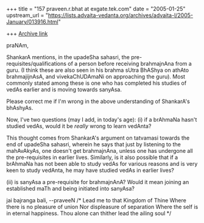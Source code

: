 +++
title = "157 praveen.r.bhat at exgate.tek.com"
date = "2005-01-25"
upstream_url = "https://lists.advaita-vedanta.org/archives/advaita-l/2005-January/013916.html"

+++
[Archive link](https://lists.advaita-vedanta.org/archives/advaita-l/2005-January/013916.html)

praNAm,

ShankarA mentions, in the upadeSha sahasri, the
pre-requisites/qualifications of a person 
before receiving brahmajnAna from a guru. (I think these are also seen in
his brahma sUtra
BhAShya on athAto brahmajijnAsA, and vivekaChUDAmaNi on approaching the
guru). Most
commonly stated among these is one who has completed his studies of vedAs
earlier and 
is moving towards sanyAsa.

Please correct me if I'm wrong in the above understanding of ShankarA's
bhAshyAs.

Now, I've two questions (may I add, in today's age):
(i) if a brAhmaNa hasn't studied vedAs, would it be *really* wrong to learn
vedAnta? 

This thought comes from ShankarA's argument on tatvamasi towards the end of
upadeSha 
sahasri, wherein he says that just by listening to the mahAvAkyAs, one
doesn't get brahmajnAna,
unless one has undergone all the pre-requisites in earlier lives. Similarly,
is it also possible
that if a brAhmaNa has not been able to study vedAs for various reasons and
is very keen to 
study vedAnta, he may have studied vedAs in earlier lives?

(ii) is sanyAsa a pre-requisite for brahmajnAnA? Would it mean joining an
established maTh 
and being initiated into sanyAsa?

jai bajranga bali,
--praveeN
/* Lead me to that Kingdom of Thine Where there is no pleasure of union
Nor displeasure of separation Where the self is in eternal happiness.
Thou alone can thither lead the ailing soul */


